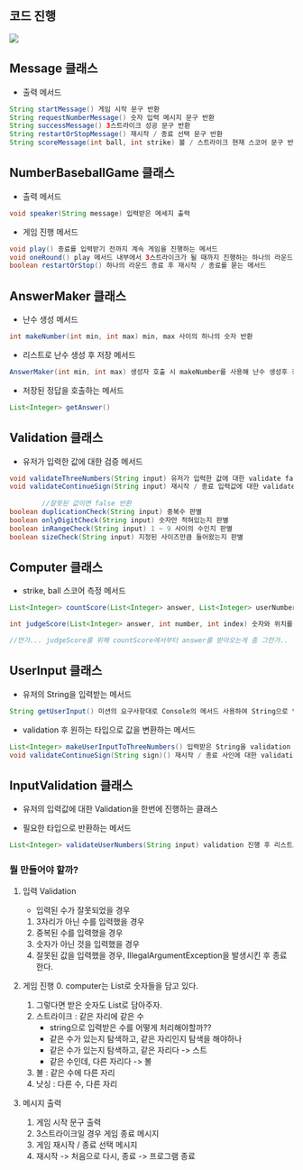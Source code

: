 ## 코드 진행
![](https://velog.velcdn.com/images/sohyun9527/post/79fd5c2f-9344-44c8-8ab6-d0ae32ea9ae8/image.jpg)

## Message 클래스
- 출력 메서드
```java
String startMessage() 게임 시작 문구 반환
String requestNumberMessage() 숫자 입력 메시지 문구 반환
String successMessage() 3스트라이크 성공 문구 반환
String restartOrStopMessage() 재시작 / 종료 선택 문구 반환
String scoreMessage(int ball, int strike) 볼 / 스트라이크 현재 스코어 문구 반환
```

## NumberBaseballGame 클래스
- 출력 메서드
```java
void speaker(String message) 입력받은 메세지 출력
```
- 게임 진행 메서드
```java
void play() 종료를 입력받기 전까지 계속 게임을 진행하는 메서드
void oneRound() play 메서드 내부에서 3스트라이크가 될 때까지 진행하는 하나의 라운드
boolean restartOrStop() 하나의 라운드 종료 후 재시작 / 종료를 묻는 메서드
```

## AnswerMaker 클래스
- 난수 생성 메서드
```java
int makeNumber(int min, int max) min, max 사이의 하나의 숫자 반환
```
- 리스트로 난수 생성 후 저장 메서드
```java
AnswerMaker(int min, int max) 생성자 호출 시 makeNumber를 사용해 난수 생성후 정답을 리스트로 만들어 저장
```
- 저장된 정답을 호출하는 메서드
```java
List<Integer> getAnswer()
```

## Validation 클래스
- 유저가 입력한 값에 대한 검증 메서드
```java
void validateThreeNumbers(String input) 유저가 입력한 값에 대한 validate false가 걸리면 Exception 던지기
void validateContinueSign(String input) 재시작 / 종료 입력값에 대한 validate, false 걸리면 Exception 던지기
        
        //잘못된 값이면 false 반환
boolean duplicationCheck(String input) 중복수 판별 
boolean onlyDigitCheck(String input) 숫자만 적혀있는지 판별
boolean inRangeCheck(String input) 1 ~ 9 사이의 수인지 판별
boolean sizeCheck(String input) 지정된 사이즈만큼 들어왔는지 판별
```

## Computer 클래스
- strike, ball 스코어 측정 메서드
```java
List<Integer> countScore(List<Integer> answer, List<Integer> userNumbers) 정답과 유저의 답안을 비교해 strike, ball의 개수를 세어 리스트로 반환

int judgeScore(List<Integer> answer, int number, int index) 숫자와 위치를 비교해 BALL, STRIKE, NOTHING 셋중 하나 반환

//먼가... judgeScore를 위해 countScore에서부터 answer를 받아오는게 좀 그런가..

```

## UserInput 클래스
- 유저의 String을 입력받는 메서드
```java
String getUserInput() 미션의 요구사항대로 Console의 메서드 사용하여 String으로 입력받는 기능 
```
- validation 후 원하는 타입으로 값을 변환하는 메서드
```java
List<Integer> makeUserInputToThreeNumbers() 입력받은 String을 validation 진행 후 integer 리스트로 반환
void validateContinueSign(String sign)() 재시작 / 종료 사인에 대한 validation 진행 메서드
```
## InputValidation 클래스
- 유저의 입력값에 대한 Validation을 한번에 진행하는 클래스

- 필요한 타입으로 반환하는 메서드
```java
List<Integer> validateUserNumbers(String input) validation 진행 후 리스트로 반환하는 메서드

```

### 뭘 만들어야 할까?

1. 입력 Validation
    - 입력된 수가 잘못되었을 경우
    1. 3자리가 아닌 수를 입력했을 경우
    2. 중복된 수를 입력했을 경우
    3. 숫자가 아닌 것을 입력했을 경우
    4. 잘못된 값을 입력했을 경우, IllegalArgumentException을 발생시킨 후 종료한다.

2. 게임 진행
    0. computer는 List<Integer>로 숫자들을 담고 있다.
    1. 그렇다면 받은 숫자도 List<Integer>로 담아주자.
    1. 스트라이크 : 같은 자리에 같은 수
        - string으로 입력받은 수를 어떻게 처리해야할까??
        - 같은 수가 있는지 탐색하고, 같은 자리인지 탐색을 해야하나
        - 같은 수가 있는지 탐색하고, 같은 자리다 -> 스트
        - 같은 수인데, 다른 자리다 -> 볼
    2. 볼 : 같은 수에 다른 자리
    3. 낫싱 : 다른 수, 다른 자리

3. 메시지 출력
    1. 게임 시작 문구 출력
    2. 3스트라이크일 경우 게임 종료 메시지
    3. 게임 재시작 / 종료 선택 메시지
    4. 재시작 -> 처음으로 다시, 종료 -> 프로그램 종료